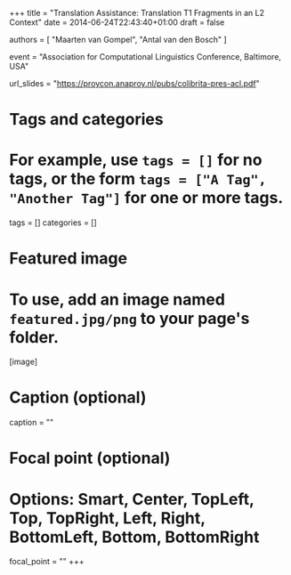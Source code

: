 +++
title = "Translation Assistance: Translation T1 Fragments in an L2 Context"
date = 2014-06-24T22:43:40+01:00
draft = false

authors = [ "Maarten van Gompel", "Antal van den Bosch" ]

event = "Association for Computational Linguistics Conference, Baltimore, USA"

url_slides = "https://proycon.anaproy.nl/pubs/colibrita-pres-acl.pdf"


# Tags and categories
# For example, use `tags = []` for no tags, or the form `tags = ["A Tag", "Another Tag"]` for one or more tags.
tags = []
categories = []

# Featured image
# To use, add an image named `featured.jpg/png` to your page's folder.
[image]
  # Caption (optional)
  caption = ""

  # Focal point (optional)
  # Options: Smart, Center, TopLeft, Top, TopRight, Left, Right, BottomLeft, Bottom, BottomRight
  focal_point = ""
+++
